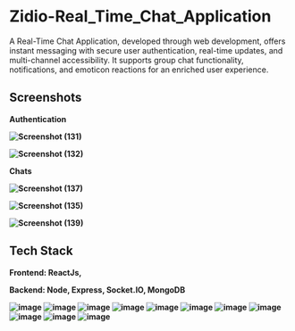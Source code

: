 # Zidio-Real_Time_Chat_Application


A Real-Time Chat Application, developed through
web development, offers instant messaging with
secure user authentication, real-time updates, and
multi-channel accessibility. It supports group chat
functionality, notifications, and emoticon reactions
for an enriched user experience.




## Screenshots

<B>Authentication

![Screenshot (131)](https://github.com/user-attachments/assets/c5bb930a-9a7a-40d6-8a72-c75b1b17d1d5)

![Screenshot (132)](https://github.com/user-attachments/assets/e7d78196-6db9-4dfe-9d52-12726265adb2)

Chats

![Screenshot (137)](https://github.com/user-attachments/assets/71a9b928-8fc1-44ee-bf3c-24d860285fa5)

![Screenshot (135)](https://github.com/user-attachments/assets/a4c69b28-a04e-44d8-9679-9cf027ac5e74)

![Screenshot (139)](https://github.com/user-attachments/assets/2c11e49b-540a-41e7-b761-2da0105b7fd2)




## Tech Stack

**Frontend:** ReactJs, 

**Backend:** Node, Express, Socket.IO, MongoDB


<p>

  ![image](https://img.shields.io/badge/React-20232A?style=for-the-badge&logo=react&logoColor=61DAFB)
![image](https://img.shields.io/badge/Vite-B73BFE?style=for-the-badge&logo=vite&logoColor=FFD62E)
![image](https://img.shields.io/badge/Chakra--UI-319795?style=for-the-badge&logo=chakra-ui&logoColor=white)
![image](https://img.shields.io/badge/Socket.io-010101?&style=for-the-badge&logo=Socket.io&logoColor=white)
![image](https://img.shields.io/badge/MongoDB-4EA94B?style=for-the-badge&logo=mongodb&logoColor=white)
![image](https://img.shields.io/badge/Postman-FF6C37?style=for-the-badge&logo=Postman&logoColor=white)
![image](https://img.shields.io/badge/Cloudinary-3448C5?style=for-the-badge&logo=Cloudinary&logoColor=white)
![image](https://img.shields.io/badge/Node%20js-339933?style=for-the-badge&logo=nodedotjs&logoColor=white)
![image](https://img.shields.io/badge/npm-CB3837?style=for-the-badge&logo=npm&logoColor=white)
![image](https://img.shields.io/badge/VSCode-0078D4?style=for-the-badge&logo=visual%20studio%20code&logoColor=white)
![image](https://img.shields.io/badge/GitHub-100000?style=for-the-badge&logo=github&logoColor=white)

</p>





